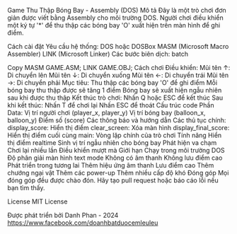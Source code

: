 Game Thu Thập Bóng Bay - Assembly (DOS)
Mô tả
Đây là một trò chơi đơn giản được viết bằng Assembly cho môi trường DOS. Người chơi điều khiển một ký tự '*' để thu thập các bóng bay 'O' xuất hiện trên màn hình để ghi điểm.

Cách cài đặt
Yêu cầu hệ thống:
DOS hoặc DOSBox
MASM (Microsoft Macro Assembler)
LINK (Microsoft Linker)
Các bước biên dịch:
batch

Copy
MASM GAME.ASM;
LINK GAME.OBJ;
Cách chơi
Điều khiển:
Mũi tên ↑: Di chuyển lên
Mũi tên ↓: Di chuyển xuống
Mũi tên ←: Di chuyển trái
Mũi tên →: Di chuyển phải
Mục tiêu:
Thu thập các bóng bay 'O' để ghi điểm
Mỗi bóng bay thu thập được sẽ tăng 1 điểm
Bóng bay sẽ xuất hiện ngẫu nhiên sau khi được thu thập
Kết thúc trò chơi:
Nhấn Q hoặc ESC để kết thúc
Sau khi kết thúc:
Nhấn T để chơi lại
Nhấn ESC để thoát
Cấu trúc code
Phần Data:
Vị trí người chơi (player_x, player_y)
Vị trí bóng bay (balloon_x, balloon_y)
Điểm số (score)
Các thông báo và hướng dẫn
Các thủ tục chính:
display_score: Hiển thị điểm
clear_screen: Xóa màn hình
display_final_score: Hiển thị điểm cuối cùng
main: Vòng lặp chính của trò chơi
Tính năng
Hiển thị điểm realtime
Sinh vị trí ngẫu nhiên cho bóng bay
Phát hiện va chạm
Chơi lại nhiều lần
Điều khiển mượt mà
Giới hạn
Chạy trong môi trường DOS
Độ phân giải màn hình text mode
Không có âm thanh
Không lưu điểm cao
Phát triển trong tương lai
 Thêm hiệu ứng âm thanh
 Lưu điểm cao
 Thêm chướng ngại vật
 Thêm các power-up
 Thêm nhiều cấp độ khó
Đóng góp
Mọi đóng góp đều được chào đón. Hãy tạo pull request hoặc báo cáo lỗi nếu bạn tìm thấy.

License
MIT License

Được phát triển bởi Danh Phan - 2024
https://www.facebook.com/doanhbatduocemleuleu
